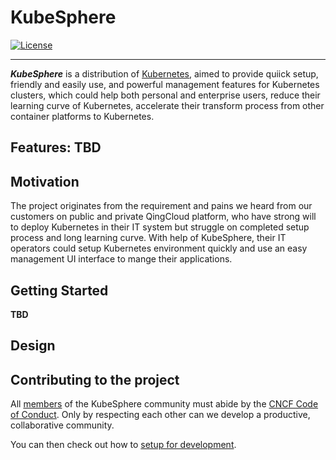 # KubeSphere
[![License](http://img.shields.io/badge/license-apache%20v2-blue.svg)](https://github.com/KubeSphere/KubeSphere/blob/master/LICENSE)

----

***KubeSphere*** is a distribution of [Kubernetes](https://kubernetes.io), aimed to provide quiick setup, friendly and easily use, and powerful management features for Kubernetes clusters, which could help both personal and enterprise users, reduce their learning curve of Kubernetes, accelerate their transform process from other container platforms to Kubernetes.   

**Features:**
TBD
----

## Motivation

The project originates from the requirement and pains we heard from our customers on public and private QingCloud platform, who have strong will to deploy Kubernetes in their IT system but struggle on completed setup process and long learning curve. With help of KubeSphere, their IT operators could setup Kubernetes environment quickly and use an easy management UI interface to mange their applications.

Getting Started
---------------
**TBD**

## Design

## Contributing to the project

All [members](docs/members.md) of the KubeSphere community must abide by the [CNCF Code of Conduct](https://github.com/cncf/foundation/blob/master/code-of-conduct.md). Only by respecting each other can we develop a productive, collaborative community.

You can then check out how to [setup for development](docs/development.md).


